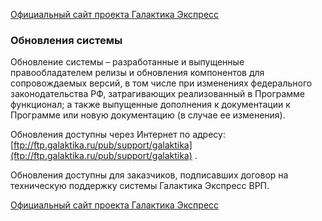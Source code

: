 [Официальный сайт проекта Галактика Экспресс](http://galaktika-express.ru/)


### Обновления системы ###

Обновление системы – разработанные и выпущенные правообладателем релизы и обновления компонентов для сопровождаемых версий, в том числе при изменениях федерального законодательства РФ, затрагивающих реализованный в Программе функционал; а также выпущенные дополнения к документации к Программе или новую документацию (в случае ее изменения).


Обновления доступны через Интернет по адресу: [ftp://ftp.galaktika.ru/pub/support/galaktika](ftp://ftp.galaktika.ru/pub/support/galaktika) .

Обновления доступны для заказчиков, подписавших договор на техническую поддержку системы Галактика Экспресс ВРП.

[Официальный сайт проекта Галактика Экспресс](http://galaktika-express.ru/)